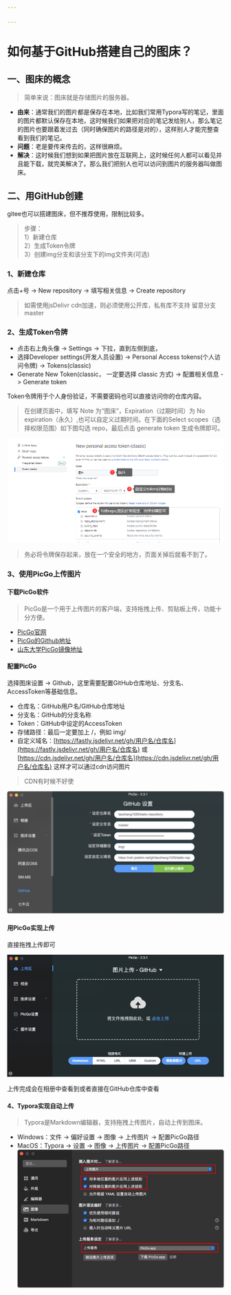 ```yaml
---

---
```


# 如何基于GitHub搭建自己的图床？

## 一、图床的概念

> 简单来说：图床就是存储图片的服务器。  

- **由来**：通常我们的图片都是保存在本地，比如我们常用Typora写的笔记，里面的图片都默认保存在本地，这时候我们如果把对应的笔记发给别人，那么笔记的图片也要跟着发过去（同时确保图片的路径是对的），这样别人才能完整查看到我们的笔记。
- **问题**：老是要传来传去的，这样很麻烦。
- **解决**：这时候我们想到如果把图片放在互联网上，这时候任何人都可以看见并且能下载，就完美解决了。那么我们把别人也可以访问到图片的服务器叫做图床。

## 二、用GitHub创建
gitee也可以搭建图床，但不推荐使用，限制比较多。
> 步骤：  
> 1）新建仓库  
> 2）生成Token令牌  
> 3）创建img分支和该分支下的img文件夹(可选)  

### 1、新建仓库

点击+号 -> New repository -> 填写相关信息 -> Create repository

> 如需使用jsDelivr cdn加速，则必须使用公开库，私有库不支持
> 留意分支 master

### 2、生成Token令牌

- 点击右上角头像 -> Settings -> 下拉，直到左侧到底，
- 选择Developer settings(开发人员设置) -> Personal Access tokens(个人访问令牌) -> Tokens(classic)
- Generate New Token(classic， 一定要选择 classic 方式) -> 配置相关信息 -> Generate token

Token令牌用于个人身份验证，不需要密码也可以直接访问你的仓库内容。

> 在创建页面中，填写 Note 为“图床”，Expiration（过期时间）为 No expiration（永久）,也可以自定义过期时间，在下面的Select scopes（选择权限范围）如下图勾选 repo，最后点击 generate token 生成令牌即可。

![img.png](image/githubToken.png)

> 务必将令牌保存起来，放在一个安全的地方，页面关掉后就看不到了。

### 3、使用PicGo上传图片
#### 下载PicGo软件
> PicGo是一个用于上传图片的客户端，支持拖拽上传、剪贴板上传，功能十分方便。

- [PicGo官网](https://molunerfinn.com/PicGo/)
- [PicGo的Github地址](https://github.com/Molunerfinn/picgo/releases)
- [山东大学PicGo镜像地址](https://mirrors.sdu.edu.cn/github-release/Molunerfinn_PicGo/v2.3.1/)

#### 配置PicGo

选择图床设置 -> Github，这里需要配置GitHub仓库地址、分支名、AccessToken等基础信息。
- 仓库名：GitHub用户名/GitHub仓库地址
- 分支名：GitHub的分支名称
- Token：GitHub中设定的AccessToken
- 存储路径：最后一定要加上 /，例如 img/
- 自定义域名：[https://fastly.jsdelivr.net/gh/用户名/仓库名](https://fastly.jsdelivr.net/gh/用户名/仓库名) 或 [https://cdn.jsdelivr.net/gh/用户名/仓库名](https://cdn.jsdelivr.net/gh/用户名/仓库名) 这样才可以通过cdn访问图片
> CDN有时候不好使

![PicGoConfig](https://raw.githubusercontent.com/taozhang1029/static-repository/master/img/PicGoConfig.png?raw=true)

#### 用PicGo实现上传
直接拖拽上传即可

![](https://raw.githubusercontent.com/taozhang1029/static-repository/master/img/202404082357203.png)

上传完成会在相册中查看到或者直接在GitHub仓库中查看

#### 4、Typora实现自动上传

> Typora是Markdown编辑器，支持拖拽上传图片，自动上传到图床。

- Windows：文件 -> 偏好设置 -> 图像 -> 上传图片 -> 配置PicGo路径
- MacOS：Typora -> 设置 -> 图像 -> 上传图片 -> 配置PicGo路径
![image-20240409000243372](https://raw.githubusercontent.com/taozhang1029/static-repository/master/img/202404090002397.png)
